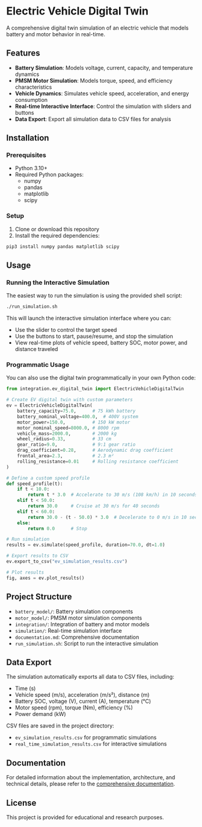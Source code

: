 # Electric Vehicle Digital Twin

A comprehensive digital twin simulation of an electric vehicle that models battery and motor behavior in real-time.

## Features

- **Battery Simulation**: Models voltage, current, capacity, and temperature dynamics
- **PMSM Motor Simulation**: Models torque, speed, and efficiency characteristics
- **Vehicle Dynamics**: Simulates vehicle speed, acceleration, and energy consumption
- **Real-time Interactive Interface**: Control the simulation with sliders and buttons
- **Data Export**: Export all simulation data to CSV files for analysis

## Installation

### Prerequisites

- Python 3.10+
- Required Python packages:
  - numpy
  - pandas
  - matplotlib
  - scipy

### Setup

1. Clone or download this repository
2. Install the required dependencies:

```bash
pip3 install numpy pandas matplotlib scipy
```

## Usage

### Running the Interactive Simulation

The easiest way to run the simulation is using the provided shell script:

```bash
./run_simulation.sh
```

This will launch the interactive simulation interface where you can:
- Use the slider to control the target speed
- Use the buttons to start, pause/resume, and stop the simulation
- View real-time plots of vehicle speed, battery SOC, motor power, and distance traveled

### Programmatic Usage

You can also use the digital twin programmatically in your own Python code:

```python
from integration.ev_digital_twin import ElectricVehicleDigitalTwin

# Create EV digital twin with custom parameters
ev = ElectricVehicleDigitalTwin(
    battery_capacity=75.0,      # 75 kWh battery
    battery_nominal_voltage=400.0,  # 400V system
    motor_power=150.0,          # 150 kW motor
    motor_nominal_speed=8000.0, # 8000 rpm
    vehicle_mass=2000.0,        # 2000 kg
    wheel_radius=0.33,          # 33 cm
    gear_ratio=9.0,             # 9:1 gear ratio
    drag_coefficient=0.28,      # Aerodynamic drag coefficient
    frontal_area=2.3,           # 2.3 m²
    rolling_resistance=0.01     # Rolling resistance coefficient
)

# Define a custom speed profile
def speed_profile(t):
    if t < 10.0:
        return t * 3.0  # Accelerate to 30 m/s (108 km/h) in 10 seconds
    elif t < 50.0:
        return 30.0     # Cruise at 30 m/s for 40 seconds
    elif t < 60.0:
        return 30.0 - (t - 50.0) * 3.0  # Decelerate to 0 m/s in 10 seconds
    else:
        return 0.0      # Stop

# Run simulation
results = ev.simulate(speed_profile, duration=70.0, dt=1.0)

# Export results to CSV
ev.export_to_csv("ev_simulation_results.csv")

# Plot results
fig, axes = ev.plot_results()
```

## Project Structure

- `battery_model/`: Battery simulation components
- `motor_model/`: PMSM motor simulation components
- `integration/`: Integration of battery and motor models
- `simulation/`: Real-time simulation interface
- `documentation.md`: Comprehensive documentation
- `run_simulation.sh`: Script to run the interactive simulation

## Data Export

The simulation automatically exports all data to CSV files, including:

- Time (s)
- Vehicle speed (m/s), acceleration (m/s²), distance (m)
- Battery SOC, voltage (V), current (A), temperature (°C)
- Motor speed (rpm), torque (Nm), efficiency (%)
- Power demand (kW)

CSV files are saved in the project directory:
- `ev_simulation_results.csv` for programmatic simulations
- `real_time_simulation_results.csv` for interactive simulations

## Documentation

For detailed information about the implementation, architecture, and technical details, please refer to the [comprehensive documentation](documentation.md).

## License

This project is provided for educational and research purposes.
